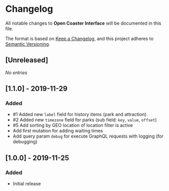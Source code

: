 # Changelog
All notable changes to **Open Coaster Interface** will be documented in this file.

The format is based on [Keep a Changelog](https://keepachangelog.com/en/1.0.0/),
and this project adheres to [Semantic Versioning](https://semver.org/spec/v2.0.0.html).

## [Unreleased]
*No entries* 

## [1.1.0] - 2019-11-29
### Added
- \#1 Added new `label` field for history items (park and attraction).
- \#2 Added new `timezone` field for parks (sub field: `key`, `value`, `offset`)
- \#5 Add sorting by GEO location of location filter is active
- Add first mutation for adding waiting times
- Add query param `debug` for execute GraphQL requests with logging (for debugging) 

## [1.0.0] - 2019-11-25
### Added
- Initial release